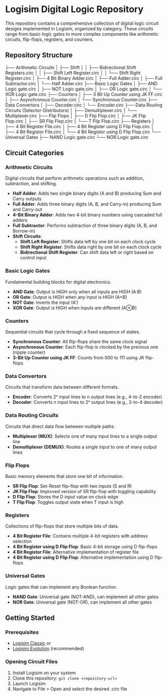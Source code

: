 # Logisim Digital Logic Repository

This repository contains a comprehensive collection of digital logic circuit designs implemented in Logisim, organized by category. These circuits range from basic logic gates to more complex components like arithmetic circuits, flip-flops, registers, and counters.

## Repository Structure
├── Arithmetic Circuits
│ ├── Shift
│ │ ├── Bidirectional Shift Registers.circ
│ │ ├── Shift Left Register.circ
│ │ └── Shift Right Register.circ
│ ├── 4 Bit Binary Adder.circ
│ ├── Full Adder.circ
│ ├── Full Subtractor.circ
│ └── Half Adder.circ
├── Basic Logic Gates
│ ├── AND Logic gate.circ
│ ├── NOT Logic gate.circ
│ ├── OR Logic gate.circ
│ └── XOR Logic gate.circ
├── Counters
│ ├── 3 Bit Up Counter using JK FF.circ
│ ├── Asynchronous Counter.circ
│ └── Synchronous Counter.circ
├── Data Convertors
│ ├── Decoder.circ
│ └── Encoder.circ
├── Data Routing Circuits (Selector-Distributors)
│ ├── Demultiplexer.circ
│ └── Multiplexer.circ
├── Flip Flops
│ ├── D Flip Flop.circ
│ ├── JK Flip Flop.circ
│ ├── SR Flip Flop.circ
│ └── T Flip Flop.circ
├── Registers
│ ├── 4 Bit Register File.circ
│ ├── 4 Bit Register using D Flip Flop.circ
│ ├── 4 Bit Registor File.circ
│ └── 4 Bit Registor using D Flip Flop.circ
└── Universal Gates
├── NAND Logic gate.circ
└── NOR Logic gate.circ

## Circuit Categories

### Arithmetic Circuits
Digital circuits that perform arithmetic operations such as addition, subtraction, and shifting.

- **Half Adder**: Adds two single binary digits (A and B) producing Sum and Carry outputs
- **Full Adder**: Adds three binary digits (A, B, and Carry-in) producing Sum and Carry-out
- **4-Bit Binary Adder**: Adds two 4-bit binary numbers using cascaded full adders
- **Full Subtractor**: Performs subtraction of three binary digits (A, B, and Borrow-in)
- **Shift Circuits**:
  - **Shift Left Register**: Shifts data left by one bit on each clock cycle
  - **Shift Right Register**: Shifts data right by one bit on each clock cycle
  - **Bidirectional Shift Register**: Can shift data left or right based on control input

### Basic Logic Gates
Fundamental building blocks for digital electronics.

- **AND Gate**: Output is HIGH only when all inputs are HIGH (A·B)
- **OR Gate**: Output is HIGH when any input is HIGH (A+B)
- **NOT Gate**: Inverts the input (A')
- **XOR Gate**: Output is HIGH when inputs are different (A⊕B)

### Counters
Sequential circuits that cycle through a fixed sequence of states.

- **Synchronous Counter**: All flip-flops share the same clock signal
- **Asynchronous Counter**: Each flip-flop is clocked by the previous one (ripple counter)
- **3-Bit Up Counter using JK FF**: Counts from 000 to 111 using JK flip-flops

### Data Convertors
Circuits that transform data between different formats.

- **Encoder**: Converts 2ⁿ input lines to n output lines (e.g., 4-to-2 encoder)
- **Decoder**: Converts n input lines to 2ⁿ output lines (e.g., 2-to-4 decoder)

### Data Routing Circuits
Circuits that direct data flow between multiple paths.

- **Multiplexer (MUX)**: Selects one of many input lines to a single output line
- **Demultiplexer (DEMUX)**: Routes a single input to one of many output lines

### Flip Flops
Basic memory elements that store one bit of information.

- **SR Flip Flop**: Set-Reset flip-flop with two inputs (S and R)
- **JK Flip Flop**: Improved version of SR flip-flop with toggling capability
- **D Flip Flop**: Stores the D input value on clock edge
- **T Flip Flop**: Toggles output state when T input is high

### Registers
Collections of flip-flops that store multiple bits of data.

- **4 Bit Register File**: Contains multiple 4-bit registers with address selection
- **4 Bit Register using D Flip Flop**: Basic 4-bit storage using D flip-flops
- **4 Bit Registor File**: Alternative implementation of register file
- **4 Bit Registor using D Flip Flop**: Alternative implementation using D flip-flops

### Universal Gates
Logic gates that can implement any Boolean function.

- **NAND Gate**: Universal gate (NOT-AND), can implement all other gates
- **NOR Gate**: Universal gate (NOT-OR), can implement all other gates

## Getting Started

### Prerequisites
- [Logisim Classic](http://www.cburch.com/logisim/) or 
- [Logisim Evolution](https://github.com/logisim-evolution/logisim-evolution) (recommended)

### Opening Circuit Files
1. Install Logisim on your system
2. Clone this repository: `git clone <repository-url>`
3. Launch Logisim
4. Navigate to File > Open and select the desired .circ file

